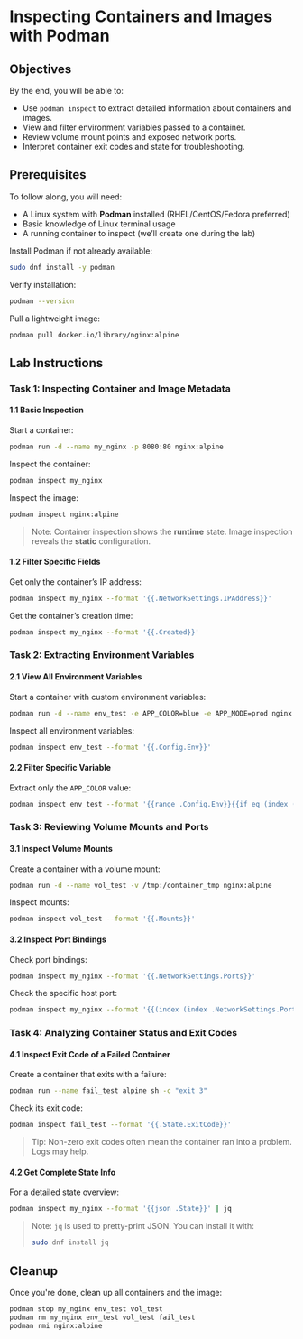 # Inspecting Containers and Images with Podman

## Objectives

By the end, you will be able to:

- Use `podman inspect` to extract detailed information about containers and images.
- View and filter environment variables passed to a container.
- Review volume mount points and exposed network ports.
- Interpret container exit codes and state for troubleshooting.

## Prerequisites

To follow along, you will need:

- A Linux system with **Podman** installed (RHEL/CentOS/Fedora preferred)
- Basic knowledge of Linux terminal usage
- A running container to inspect (we’ll create one during the lab)

Install Podman if not already available:

```bash
sudo dnf install -y podman
```

Verify installation:

```bash
podman --version
```

Pull a lightweight image:

```bash
podman pull docker.io/library/nginx:alpine
```

## Lab Instructions

### Task 1: Inspecting Container and Image Metadata

#### 1.1 Basic Inspection

Start a container:

```bash
podman run -d --name my_nginx -p 8080:80 nginx:alpine
```

Inspect the container:

```bash
podman inspect my_nginx
```

Inspect the image:

```bash
podman inspect nginx:alpine
```

> Note: Container inspection shows the **runtime** state. Image inspection reveals the **static** configuration.

#### 1.2 Filter Specific Fields

Get only the container’s IP address:

```bash
podman inspect my_nginx --format '{{.NetworkSettings.IPAddress}}'
```

Get the container’s creation time:

```bash
podman inspect my_nginx --format '{{.Created}}'
```

### Task 2: Extracting Environment Variables

#### 2.1 View All Environment Variables

Start a container with custom environment variables:

```bash
podman run -d --name env_test -e APP_COLOR=blue -e APP_MODE=prod nginx:alpine
```

Inspect all environment variables:

```bash
podman inspect env_test --format '{{.Config.Env}}'
```

#### 2.2 Filter Specific Variable

Extract only the `APP_COLOR` value:

```bash
podman inspect env_test --format '{{range .Config.Env}}{{if eq (index (split . "=") 0) "APP_COLOR"}}{{.}}{{end}}{{end}}'
```

### Task 3: Reviewing Volume Mounts and Ports

#### 3.1 Inspect Volume Mounts

Create a container with a volume mount:

```bash
podman run -d --name vol_test -v /tmp:/container_tmp nginx:alpine
```

Inspect mounts:

```bash
podman inspect vol_test --format '{{.Mounts}}'
```

#### 3.2 Inspect Port Bindings

Check port bindings:

```bash
podman inspect my_nginx --format '{{.NetworkSettings.Ports}}'
```

Check the specific host port:

```bash
podman inspect my_nginx --format '{{(index (index .NetworkSettings.Ports "80/tcp") 0).HostPort}}'
```

### Task 4: Analyzing Container Status and Exit Codes

#### 4.1 Inspect Exit Code of a Failed Container

Create a container that exits with a failure:

```bash
podman run --name fail_test alpine sh -c "exit 3"
```

Check its exit code:

```bash
podman inspect fail_test --format '{{.State.ExitCode}}'
```

> Tip: Non-zero exit codes often mean the container ran into a problem. Logs may help.

#### 4.2 Get Complete State Info

For a detailed state overview:

```bash
podman inspect my_nginx --format '{{json .State}}' | jq
```

> Note: `jq` is used to pretty-print JSON. You can install it with:
>
> ```bash
> sudo dnf install jq
> ```

## Cleanup

Once you're done, clean up all containers and the image:

```bash
podman stop my_nginx env_test vol_test
podman rm my_nginx env_test vol_test fail_test
podman rmi nginx:alpine
```